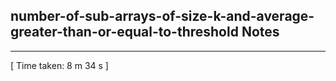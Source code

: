 <h2>number-of-sub-arrays-of-size-k-and-average-greater-than-or-equal-to-threshold Notes</h2><hr>[ Time taken: 8 m 34 s ]